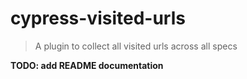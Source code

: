 # cypress-visited-urls

> A plugin to collect all visited urls across all specs

**TODO: add README documentation**
